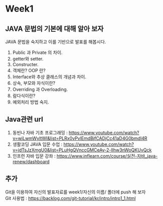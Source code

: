 # Week1

JAVA 문법의 기본에 대해 알아 보자
--------------------------
JAVA 문법을 숙지하고 이를 기반으로 발표를 해봅시다.  
1. Public 과 Private 의 차이. 
2. getter와 setter. 
3. Constructer. 
4. 객체란? OOP 란?  
5. Interface와 추상 클래스의 개념과 차이. 
6. 상속, 부모와 자식이란? 
7. Overriding 과 Overloading.  
8. 람다식이란?  
9. 예외처리 방법 숙지. 


Java관련 url
-----------
1. 동빈나 자바 기초 프로그래밍 : https://www.youtube.com/watch?v=wjLwmWyItWI&list=PLRx0vPvlEmdBjfCADjCc41aD4G0bmdl4R 
2. 생활코딩 JAVA 입문 수업 : https://www.youtube.com/watch?v=jdTsJzXmgU0&list=PLuHgQVnccGMCeAy-2-llhw3nWoQKUvQck 
3. 인프런 자바 입문 강좌 : https://www.inflearn.com/course/실전-자바_java-renew/dashboard 

추가
---
Git을 이용하여 자신의 발표자료를 week1/자신의 이름/ 폴더에 push 해 보자  
Git 사용법 : https://backlog.com/git-tutorial/kr/intro/intro1_1.html

